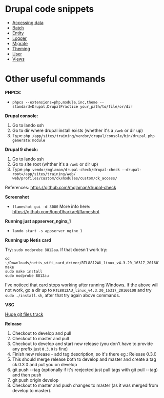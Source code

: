 # Drupal code snippets

 - [Accessing data](accessing_data.md)
 - [Batch](batch.md)
 - [Entity](entity.md)
 - [Logger](logger.md)
 - [Migrate](migrate.md)
 - [Theming](theming.md)
 - [User](user.md)
 - [Views](views.md)

# Other useful commands
**PHPCS:**
 - `phpcs --extensions=php,module,inc,theme --standard=Drupal,DrupalPractice your_path/to/file/or/dir`
 
**Drupal console:**
1. Go to lando ssh
2. Go to dir where drupal install exists (whether it's a `/web` or dir up)
3. Type `php /app/sites/training/vendor/drupal/console/bin/drupal.php generate:module`

**Drupal 9 check:**
1. Go to lando ssh
2. Go to site root (whther it's a `/web` or dir up)
3. Type `php vendor/mglaman/drupal-check/drupal-check --drupal-root=/app/sites/training/web/ web/profiles/custom/ck/modules/custom/ck_access/`

References: https://github.com/mglaman/drupal-check

**Screenshot**
 - `flameshot gui -d 3000`
More info here: https://github.com/lupoDharkael/flameshot

**Running just appserver_nginx_1**
 - `lando start -s appserver_nginx_1`

**Running up Netis card**

Try: `sudo modprobe 8812au`. If that doesn't work try:
```
cd ~/Downloads/netis_wifi_card_driver/RTL8812AU_linux_v4.3.20_16317_20160108/rtl8812au
make
sudo make install
sudo modprobe 8812au
```
I've noticed that card stops working after running Windows. If the above will not work, go a dir up to `RTL8812AU_linux_v4.3.20_16317_20160108` and try `sudo ./install.sh`, after that try again above commands.

**VSC**

[Huge git files track](https://code.visualstudio.com/docs/setup/linux#_visual-studio-code-is-unable-to-watch-for-file-changes-in-this-large-workspace-error-enospc)

**Release**
1. Checkout to develop and pull
2. Checkout to master and pull
3. Checkout to develop and start new release (you don't have to provide any prefix just `0.3.0` is fine)
4. Finish new release - add tag description, so it's there eg.: Release 0.3.0
5. This should merge release both to develop and master and create a tag ck.0.3.0 and put you on develop
6. git push --tag (optionally if it's reejected just pull tags with git pull --tag) and then push
7. git push origin develop
7. Checkout to master and push changes to master (as it was merged from develop to master).

